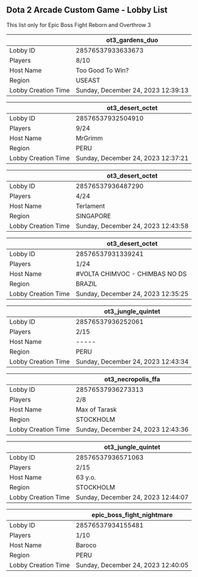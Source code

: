 ## Dota 2 Arcade Custom Game - Lobby List

This list only for Epic Boss Fight Reborn and Overthrow 3

|  | ot3_gardens_duo |
| ------ | ------ |
| Lobby ID | 28576537933633673 |
| Players | 8/10 |
| Host Name | Too Good To Win? |
| Region | USEAST |
| Lobby Creation Time | Sunday, December 24, 2023 12:39:13 |


|  | ot3_desert_octet |
| ------ | ------ |
| Lobby ID | 28576537932504910 |
| Players | 9/24 |
| Host Name | MrGrimm |
| Region | PERU |
| Lobby Creation Time | Sunday, December 24, 2023 12:37:21 |


|  | ot3_desert_octet |
| ------ | ------ |
| Lobby ID | 28576537936487290 |
| Players | 4/24 |
| Host Name | Terlament |
| Region | SINGAPORE |
| Lobby Creation Time | Sunday, December 24, 2023 12:43:58 |


|  | ot3_desert_octet |
| ------ | ------ |
| Lobby ID | 28576537931339241 |
| Players | 1/24 |
| Host Name | #VOLTA CHIMVOC - CHIMBAS NO DS |
| Region | BRAZIL |
| Lobby Creation Time | Sunday, December 24, 2023 12:35:25 |


|  | ot3_jungle_quintet |
| ------ | ------ |
| Lobby ID | 28576537936252061 |
| Players | 2/15 |
| Host Name | ----- |
| Region | PERU |
| Lobby Creation Time | Sunday, December 24, 2023 12:43:34 |


|  | ot3_necropolis_ffa |
| ------ | ------ |
| Lobby ID | 28576537936273313 |
| Players | 2/8 |
| Host Name | Max of Tarask |
| Region | STOCKHOLM |
| Lobby Creation Time | Sunday, December 24, 2023 12:43:36 |


|  | ot3_jungle_quintet |
| ------ | ------ |
| Lobby ID | 28576537936571063 |
| Players | 2/15 |
| Host Name | 63 y.o. |
| Region | STOCKHOLM |
| Lobby Creation Time | Sunday, December 24, 2023 12:44:07 |


|  | epic_boss_fight_nightmare |
| ------ | ------ |
| Lobby ID | 28576537934155481 |
| Players | 1/10 |
| Host Name | Baroco |
| Region | PERU |
| Lobby Creation Time | Sunday, December 24, 2023 12:40:05 |


